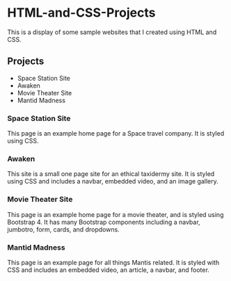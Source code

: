 # HTML-and-CSS-Projects

This is a display of some sample websites that I created using HTML and CSS.

<h2>Projects</h2>
<ul>
<li>Space Station Site</li>
<li>Awaken</li>
<li>Movie Theater Site</li>
<li>Mantid Madness</li>
</ul>


<h3>Space Station Site</h3>
This page is an example home page for a Space travel company. It is styled using CSS.

<h3>Awaken</h3>
This site is a small one page site for an ethical taxidermy site. It is styled using CSS and includes a navbar, embedded video, and an image gallery.

<h3>Movie Theater Site</h3>
This page is an example home page for a movie theater, and is styled using Bootstrap 4. It has many Bootstrap components including a navbar, jumbotro, form, cards, and dropdowns.

<h3>Mantid Madness</h3>
This page is an example page for all things Mantis related. It is styled with CSS and includes an embedded video, an article, a navbar, and footer.
